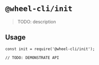 # `@wheel-cli/init`

> TODO: description

## Usage

```
const init = require('@wheel-cli/init');

// TODO: DEMONSTRATE API
```
